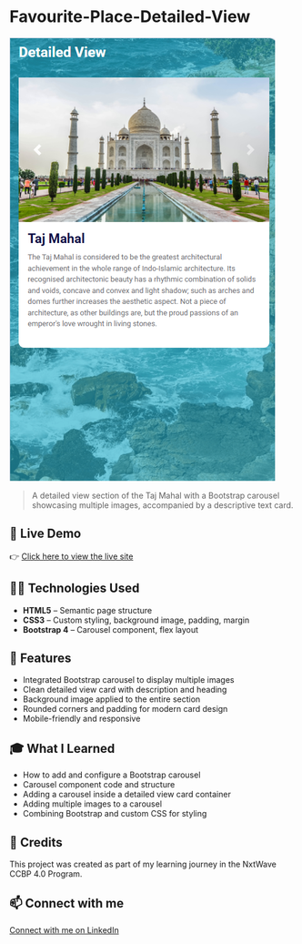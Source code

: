 # Favourite-Place-Detailed-View

![Favourite-Place-Detailed-View Preview](https://github.com/SouravKumarYadav/Favourite-Places-Detailed-View-Carousel/blob/main/Favourite%20Places%20Detailed%20View%20Carousel%20Image%201.png)

> A detailed view section of the Taj Mahal with a Bootstrap carousel showcasing multiple images, accompanied by a descriptive text card.

## 🚀 Live Demo  
👉 [Click here to view the live site](https://souravkumaryadav.github.io/Favourite-Place-Detailed-View-Carousel/)

## 🧑‍💻 Technologies Used  
- **HTML5** – Semantic page structure  
- **CSS3** – Custom styling, background image, padding, margin  
- **Bootstrap 4** – Carousel component, flex layout  

## 📄 Features  
- Integrated Bootstrap carousel to display multiple images  
- Clean detailed view card with description and heading  
- Background image applied to the entire section  
- Rounded corners and padding for modern card design  
- Mobile-friendly and responsive  

## 🎓 What I Learned  
- How to add and configure a Bootstrap carousel  
- Carousel component code and structure  
- Adding a carousel inside a detailed view card container  
- Adding multiple images to a carousel  
- Combining Bootstrap and custom CSS for styling  

## 🙌 Credits  
This project was created as part of my learning journey in the NxtWave CCBP 4.0 Program.

## 📫 Connect with me  
[Connect with me on LinkedIn](https://www.linkedin.com/in/sourav-kumar-cs/)
